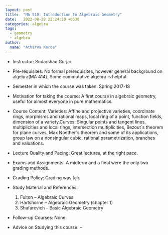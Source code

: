 ```yaml
---
layout: post
title:  "MA 510: Introduction to Algebraic Geometry"
date:   2022-08-28 22:24:20 +0530
categories: algebra
tags:
  - geometry
  - algebra
author:
  name: "Atharva Korde"
---
```


- Instructor: Sudarshan Gurjar

- Pre-requisites: No formal prerequisites, however general background on algebra(MA 414). Some commutative algebra is helpful.

- Semester in which the course was taken: Spring 2017-18

- Motivation for taking the course: A first course in algebraic geometry, useful for almost everyone in pure mathematics.

- Course Content: Varieties: Affine and projective varieties, coordinate rings, morphisms and rational maps, local ring of a point, function fields, dimension of a variety.Curves: Singular points and tangent lines, multiplicities and local rings, intersection multiplicities, Bezout\`s theorem for plane curves, Max Noether\`s theorem and some of its applications, group law on a nonsingular cubic, rational parametrization, branches and valuations.

- Lecture Quality and Pacing: Great lectures, at the right pace.

- Exams and Assignments: A midterm and a final were the only two grading methods.

- Grading Policy: Grading was fair.

- Study Material and References:
    1. Fulton – Algebraic Curves 
    2. Hartshorne – Algebraic Geometry (chapter 1) 
    3. Shafarevich – Basic Algebraic Geometry

- Follow-up Courses: None.

- Advice on Studying this course: –

